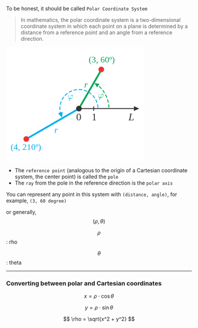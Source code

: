 To be honest, it should be called `Polar Coordinate System`

> In mathematics, the polar coordinate system is a two-dimensional coordinate system in which each point on a plane is determined by a distance from a reference point and an angle from a reference direction.

![](/assets/polar_coordinates.png)

* The `reference point` (analogous to the origin of a Cartesian coordinate system, the center point) is called the `pole`
* The `ray` from the pole in the reference direction is the `polar axis`

You can represent any point in this system with `(distance, angle)`, for example, `(3, 60 degree)`

or generally, $$(\rho, \theta)$$

$$\rho$$: rho

$$\theta$$: theta

___

### Converting between polar and Cartesian coordinates

$$
x = \rho \cdot \cos{\theta}
$$

$$
y = \rho \cdot \sin{\theta}
$$

$$
\rho = \sqrt{x^2 + y^2}
$$